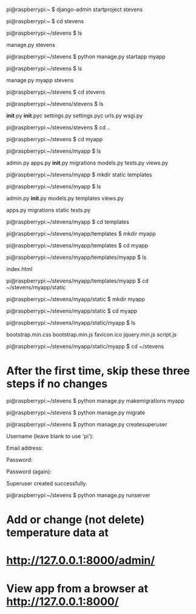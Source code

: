 pi@raspberrypi:~ $ django-admin startproject stevens

pi@raspberrypi:~ $ cd stevens

pi@raspberrypi:~/stevens $ ls

manage.py  stevens

pi@raspberrypi:~/stevens $ python manage.py startapp myapp

pi@raspberrypi:~/stevens $ ls

manage.py  myapp  stevens

pi@raspberrypi:~/stevens $ cd stevens

pi@raspberrypi:~/stevens/stevens $ ls

__init__.py  __init__.pyc  settings.py  settings.pyc  urls.py  wsgi.py

pi@raspberrypi:~/stevens/stevens $ cd ..

pi@raspberrypi:~/stevens $ cd myapp

pi@raspberrypi:~/stevens/myapp $ ls

admin.py   apps.py  __init__.py  migrations  models.py  tests.py  views.py

pi@raspberrypi:~/stevens/myapp $ mkdir static templates

pi@raspberrypi:~/stevens/myapp $ ls

admin.py  __init__.py  models.py  templates  views.py

apps.py   migrations   static     tests.py

pi@raspberrypi:~/stevens/myapp $ cd templates

pi@raspberrypi:~/stevens/myapp/templates $ mkdir myapp

pi@raspberrypi:~/stevens/myapp/templates $ cd myapp

pi@raspberrypi:~/stevens/myapp/templates/myapp $ ls

index.html

pi@raspberrypi:~/stevens/myapp/templates/myapp $ cd ~/stevens/myapp/static

pi@raspberrypi:~/stevens/myapp/static $ mkdir myapp

pi@raspberrypi:~/stevens/myapp/static $ cd myapp

pi@raspberrypi:~/stevens/myapp/static/myapp $ ls

bootstrap.min.css  bootstrap.min.js  favicon.ico  jquery.min.js  script.js

pi@raspberrypi:~/stevens/myapp/static/myapp $ cd ~/stevens

# After the first time, skip these three steps if no changes

pi@raspberrypi:~/stevens $ python manage.py makemigrations myapp

pi@raspberrypi:~/stevens $ python manage.py migrate

pi@raspberrypi:~/stevens $ python manage.py createsuperuser

Username (leave blank to use 'pi'): <username>

Email address: <email address>

Password: <password>

Password (again): <password>

Superuser created successfully.

pi@raspberrypi:~/stevens $ python manage.py runserver

# Add or change (not delete) temperature data at

# http://127.0.0.1:8000/admin/

# View app from a browser at http://127.0.0.1:8000/
